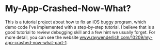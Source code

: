 # My-App-Crashed-Now-What?
This is a tutorial project about how to fix an iOS buggy program, which demo code I've implemented with a step-by-step tutorial.
I believe that is a good tutorial to review debugging skill and a few hint we usually forget.
For more detail, you can see the website www.raywenderlich.com/10209/my-app-crashed-now-what-part-1.
